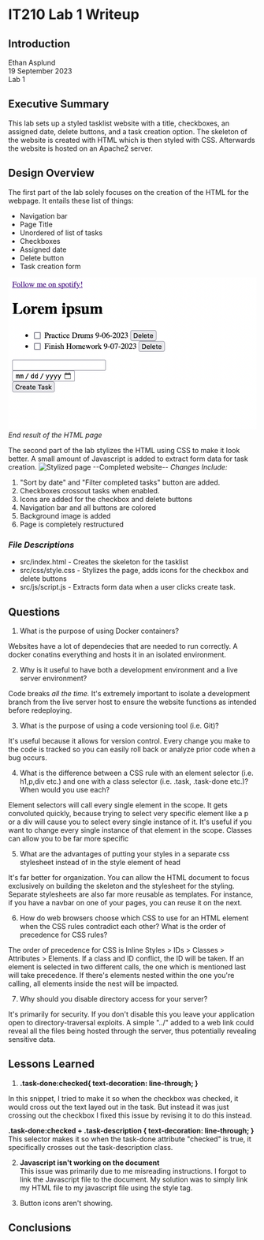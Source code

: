 # IT210 Lab 1 Writeup
## Introduction
Ethan Asplund  
19 September 2023  
Lab 1
## Executive Summary
This lab sets up a styled tasklist website with a title, checkboxes, an assigned date, delete buttons, and a task creation option. The skeleton of the website is created with HTML which is then styled with CSS. Afterwards the website is hosted on an Apache2 server.

## Design Overview

The first part of the lab solely focuses on the creation of the HTML for the webpage. It entails these list of things:
- Navigation bar
- Page Title
- Unordered of list of tasks
- Checkboxes
- Assigned date
- Delete button
- Task creation form  

![Plain HTML Page](part1.png) 
*End result of the HTML page* 


The second part of the lab stylizes the HTML using CSS to make it look better. A small amount of Javascript is added to extract form data for task creation.
![Stylized page](part2.png)
--Completed website--
*Changes Include:*  
1. "Sort by date" and "Filter completed tasks" button are added.
2. Checkboxes crossout tasks when enabled. 
3. Icons are added for the checkbox and delete buttons
4. Navigation bar and all buttons are colored 
5. Background image is added
6. Page is completely restructured


### *File Descriptions*
- src/index.html - Creates the skeleton for the tasklist
- src/css/style.css - Stylizes the page, adds icons for the checkbox and delete buttons
- src/js/script.js - Extracts form data when a user clicks create task.

## Questions

1. What is the purpose of using Docker containers?

Websites have a lot of dependecies that are needed to run correctly. A docker conatins everything and hosts it in an isolated environment.

2. Why is it useful to have both a development environment and a live server environment?

Code breaks *all the time.* It's extremely important to isolate a development branch from the live server host to ensure the website functions as intended before redeploying.

3. What is the purpose of using a code versioning tool (i.e. Git)?

It's useful because it allows for version control. Every change you make to the code is tracked so you can easily roll back or analyze prior code when a bug occurs.


4. What is the difference between a CSS rule with an element selector (i.e. h1,p,div etc.) and one with a class selector (i.e. .task, .task-done etc.)? When would you use each?

Element selectors will call every single element in the scope. It gets convoluted quickly, because trying to select very specific element like a p or a div will cause you to select every single instance of it. It's useful if you want to change every single instance of that element in the scope. Classes can allow you to be far more specific

5. What are the advantages of putting your styles in a separate css stylesheet instead of in the style element of head 

It's far better for organization. You can allow the HTML document to focus exclusively on building the skeleton and the stylesheet for the styling. Separate stylesheets are also far more reusable as templates. For instance, if you have a navbar on one of your pages, you can reuse it on the next. 

6. How do web browsers choose which CSS to use for an HTML element when the CSS rules contradict each other? What is the order of precedence for CSS rules?

The order of precedence for CSS is Inline Styles > IDs > Classes > Attributes > Elements. If a class and ID conflict, the ID will be taken. If an element is selected in two different calls, the one which is mentioned last will take precedence. If there's elements nested within the one you're calling, all elements inside the nest will be impacted.

7. Why should you disable directory access for your server?

It's primarily for security. If you don't disable this you leave your application open to directory-traversal exploits. A simple "../" added to a web link could reveal all the files being hosted through the server, thus potentially revealing sensitive data.


## Lessons Learned

1. **.task-done:checked{
    text-decoration: line-through;
}**

In this snippet, I tried to make it so when the checkbox was checked, it would cross out the text layed out in the task. But instead it was just crossing out the checkbox
I fixed this issue by revising it to do this instead.   

**.task-done:checked + .task-description {
  text-decoration: line-through;
}**    
This selector makes it so when the task-done attribute "checked" is true, it specifically crosses out the task-description class.

2. **Javascript isn't working on the document**  
This issue was primarily due to me misreading instructions. I forgot to link the Javascript file to the document. My solution was to simply link my HTML file to my javascript file using the style tag.


3. Button icons aren't showing.



## Conclusions




